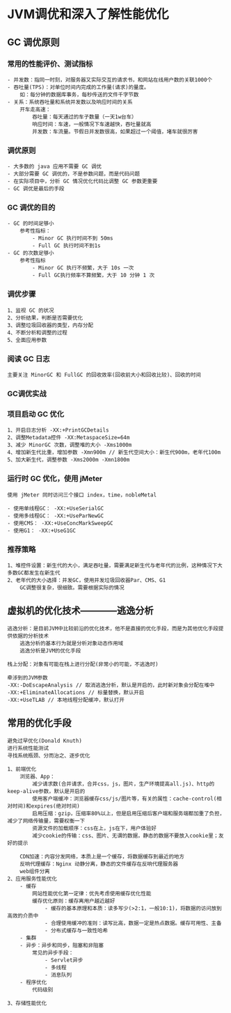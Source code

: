 # JVM调优和深入了解性能优化

## GC 调优原则

### 常用的性能评价、测试指标

    - 并发数：指同一时刻，对服务器又实际交互的请求书，和网站在线用户数的关联1000个
    - 吞吐量(TPS)：对单位时间内完成的工作量(请求)的量度。
        如：每分钟的数据库事务，每秒传送的文件千字节数
    - 关系：系统吞吐量和系统并发数以及响应时间的关系
        开车走高速：
            吞吐量：每天通过的车子数量（一天1w台车）
            响应时间：车速，一般情况下车速越快，吞吐量就高
            并发数：车流量。节假日并发数很高，如果超过一个阈值，堵车就很厉害

### 调优原则

    - 大多数的 java 应用不需要 GC 调优
    - 大部分需要 GC 调优的，不是参数问题，而是代码问题
    - 在实际项目中，分析 GC 情况优化代码比调整 GC 参数更重要
    - GC 调优是最后的手段
    
### GC 调优的目的

    - GC 的时间足够小
        参考性指标：
            - Minor GC 执行时间不到 50ms
            - Full GC 执行时间不到1s
    - GC 的次数足够小
        参考性指标
            - Minor GC 执行不频繁，大于 10s 一次
            - Full GC执行频率不算频繁，大于 10 分钟 1 次
            
### 调优步骤

    1、监视 GC 的状况
    2、分析结果，判断是否需要优化
    3、调整垃圾回收器的类型，内存分配
    4、不断分析和调整的过程
    5、全面应用参数
    
### 阅读 GC 日志

    主要关注 MinorGC 和 FullGC 的回收效率(回收前大小和回收比较)、回收的时间
    
### GC调优实战

    

### 项目启动 GC 优化

    1、开启日志分析 -XX:+PrintGCDetails
    2、调整Metadata控件 -XX:MetaspaceSize=64m
    3、减少 MinorGC 次数，调整堆的大小 -Xms1000m
    4、增加新生代比重，增加参数 -Xmn900m // 新生代空间大小：新生代900m，老年代100m
    5、加大新生代，调整参数 -Xms2000m -Xmn1800m
    
### 运行时 GC 优化，使用 jMeter

    使用 jMeter 同时访问三个接口 index，time，nobleMetal
    
    - 使用单线程GC： -XX:+UseSerialGC
    - 使用多线程GC： -XX:+UseParNewGC
    - 使用CMS： -XX:+UseConcMarkSweepGC
    - 使用G1： -XX:+UseG1GC
    
### 推荐策略

    1、堆控件设置：新生代的大小，满足吞吐量，需要满足新生代与老年代的比例，这种情况下大多数GC都发生在新生代
    2、老年代的大小选择：并发GC，使用并发垃圾回收器Par、CMS、G1
        GC调整很复杂，很细致。需要根据实际的情况
        
## 虚拟机的优化技术————逃逸分析

    逃逸分析：是目前JVM中比较前沿的优化技术，他不是直接的优化手段，而是为其他优化手段提供依据的分析技术
        逃逸分析的基本行为就是分析对象动态作用域
        逃逸分析是JVM的优化手段
        
    栈上分配：对象有可能在栈上进行分配(非常小的可能，不逃逸时)
    
    牵涉到的JVM参数
    -XX:-DoEscapeAnalysis // 取消逃逸分析，默认是开启的，此时新对象会分配在堆中
    -XX:+EliminateAllocations // 标量替换，默认开启
    -XX:+UseTLAB // 本地线程分配缓冲，默认打开
    
## 常用的优化手段

    避免过早优化(Donald Knuth)
    进行系统性能测试
    寻找系统瓶颈、分而治之、逐步优化
    
    1、前端优化
        浏览器、App：
            减少请求数(合并请求，合并css，js，图片，生产环境提高all.js)、http的keep-alive参数，默认是开启的
            使用客户端缓冲：浏览器缓存css/js/图片等，有关的属性：cache-control(相对时间)和expires(绝对时间)
            启用压缩：gzip，压缩率80%以上，但是启用压缩后客户端和服务端都加重了负担，减少了网络传输量，需要权衡一下
            资源文件的加载顺序：css在上，js在下，用户体验好
            减少cookie的传输：css、图片、无谓的数据，静态的数据不要放入cookie里；友好的提示
            
        CDN加速：内容分发网络，本质上是一个缓存，将数据缓存到最近的地方
        反响代理缓存：Nginx 动静分离，静态的文件缓存在反响代理服务器
        web组件分离
    2、应用服务性能优化
        - 缓存
            网站性能优化第一定律：优先考虑使用缓存优化性能
            缓存优化原则：缓存离用户越近越好
                - 缓存的基本原理和本质：读多写少(>2:1，一般10:1)，将数据的访问放到高效的介质中
                - 合理使用缓冲的准则：读写比高，数据一定是热点数据。缓存可用性、主备
                - 分布式缓存与一致性哈希
        - 集群
        - 异步：异步和同步，阻塞和非阻塞
            常见的异步手段：
                - Servlet异步
                - 多线程
                - 消息队列
        - 程序优化
            代码级别
            
    3、存储性能优化